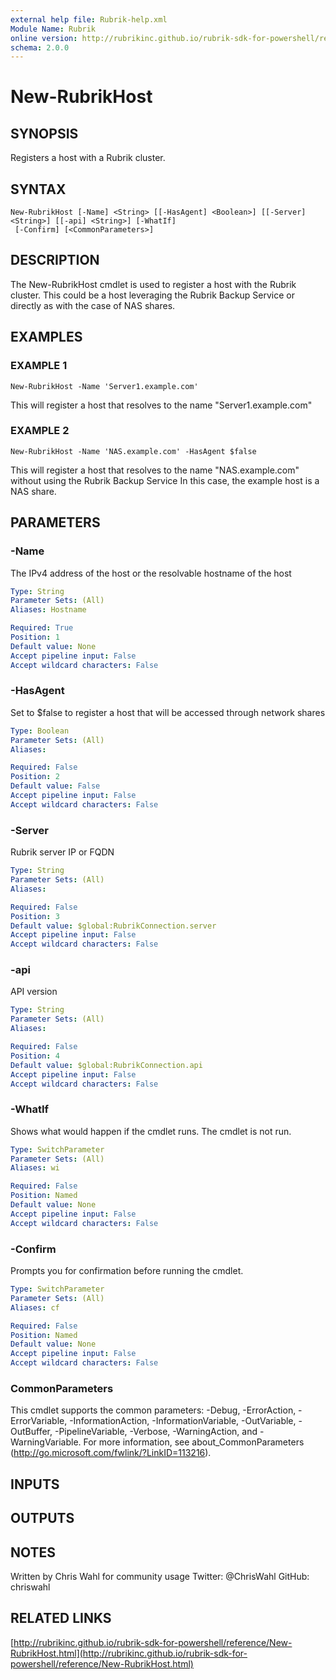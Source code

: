 ```yaml
---
external help file: Rubrik-help.xml
Module Name: Rubrik
online version: http://rubrikinc.github.io/rubrik-sdk-for-powershell/reference/New-RubrikHost.html
schema: 2.0.0
---
```


# New-RubrikHost

## SYNOPSIS
Registers a host with a Rubrik cluster.

## SYNTAX

```
New-RubrikHost [-Name] <String> [[-HasAgent] <Boolean>] [[-Server] <String>] [[-api] <String>] [-WhatIf]
 [-Confirm] [<CommonParameters>]
```

## DESCRIPTION
The New-RubrikHost cmdlet is used to register a host with the Rubrik cluster.
This could be a host leveraging the Rubrik Backup Service or directly as with the case of NAS shares.

## EXAMPLES

### EXAMPLE 1
```
New-RubrikHost -Name 'Server1.example.com'
```

This will register a host that resolves to the name "Server1.example.com"

### EXAMPLE 2
```
New-RubrikHost -Name 'NAS.example.com' -HasAgent $false
```

This will register a host that resolves to the name "NAS.example.com" without using the Rubrik Backup Service
In this case, the example host is a NAS share.

## PARAMETERS

### -Name
The IPv4 address of the host or the resolvable hostname of the host

```yaml
Type: String
Parameter Sets: (All)
Aliases: Hostname

Required: True
Position: 1
Default value: None
Accept pipeline input: False
Accept wildcard characters: False
```

### -HasAgent
Set to $false to register a host that will be accessed through network shares

```yaml
Type: Boolean
Parameter Sets: (All)
Aliases:

Required: False
Position: 2
Default value: False
Accept pipeline input: False
Accept wildcard characters: False
```

### -Server
Rubrik server IP or FQDN

```yaml
Type: String
Parameter Sets: (All)
Aliases:

Required: False
Position: 3
Default value: $global:RubrikConnection.server
Accept pipeline input: False
Accept wildcard characters: False
```

### -api
API version

```yaml
Type: String
Parameter Sets: (All)
Aliases:

Required: False
Position: 4
Default value: $global:RubrikConnection.api
Accept pipeline input: False
Accept wildcard characters: False
```

### -WhatIf
Shows what would happen if the cmdlet runs.
The cmdlet is not run.

```yaml
Type: SwitchParameter
Parameter Sets: (All)
Aliases: wi

Required: False
Position: Named
Default value: None
Accept pipeline input: False
Accept wildcard characters: False
```

### -Confirm
Prompts you for confirmation before running the cmdlet.

```yaml
Type: SwitchParameter
Parameter Sets: (All)
Aliases: cf

Required: False
Position: Named
Default value: None
Accept pipeline input: False
Accept wildcard characters: False
```

### CommonParameters
This cmdlet supports the common parameters: -Debug, -ErrorAction, -ErrorVariable, -InformationAction, -InformationVariable, -OutVariable, -OutBuffer, -PipelineVariable, -Verbose, -WarningAction, and -WarningVariable. For more information, see about_CommonParameters (http://go.microsoft.com/fwlink/?LinkID=113216).

## INPUTS

## OUTPUTS

## NOTES
Written by Chris Wahl for community usage
Twitter: @ChrisWahl
GitHub: chriswahl

## RELATED LINKS

[http://rubrikinc.github.io/rubrik-sdk-for-powershell/reference/New-RubrikHost.html](http://rubrikinc.github.io/rubrik-sdk-for-powershell/reference/New-RubrikHost.html)

